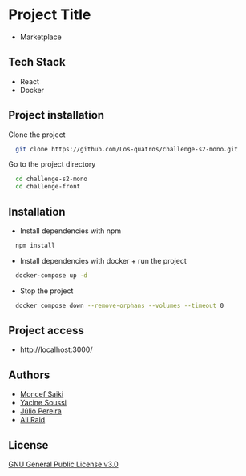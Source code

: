 # Project Title

- Marketplace

## Tech Stack

- React
- Docker

## Project installation

Clone the project

```bash
  git clone https://github.com/Los-quatros/challenge-s2-mono.git
```

Go to the project directory

```bash
  cd challenge-s2-mono
  cd challenge-front
```

## Installation

- Install dependencies with npm

```bash
  npm install
```

- Install dependencies with docker + run the project

```bash
  docker-compose up -d
```

- Stop the project

```bash
  docker compose down --remove-orphans --volumes --timeout 0
```

## Project access

- http://localhost:3000/

## Authors

- [Moncef Saiki](https://github.com/moncefSaiki)
- [Yacine Soussi](https://github.com/YacineSoussi)
- [Júlio Pereira](https://github.com/Roulioo)
- [Ali Raid](https://github.com/alilou-dev)

## License

[GNU General Public License v3.0](https://choosealicense.com/licenses/gpl-3.0/)
